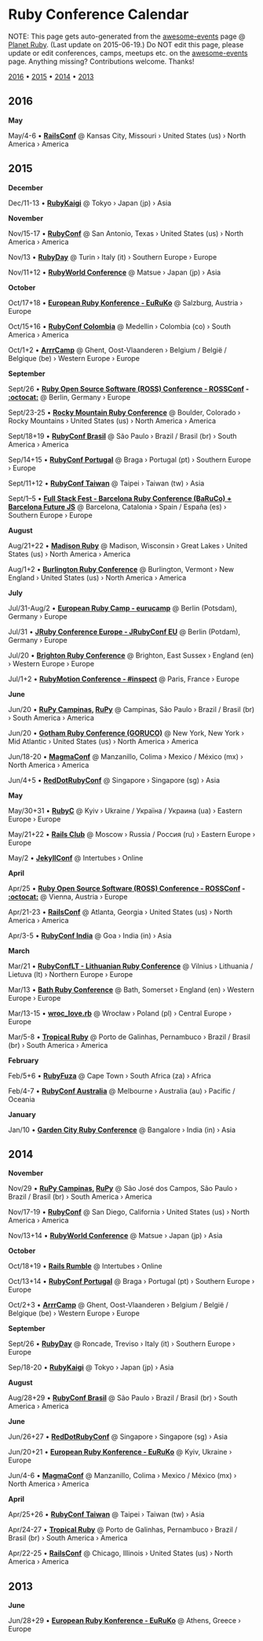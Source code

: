 # Ruby Conference Calendar

NOTE: This page gets auto-generated from the [awesome-events](README.md) page @ [Planet Ruby](http://planetruby.github.io).
(Last update on 2015-06-19.) Do NOT edit this page, please update or edit conferences, camps, meetups etc.
on the [awesome-events](README.md) page. Anything missing? Contributions welcome. Thanks!


[2016](#2016) • [2015](#2015) • [2014](#2014)  • [2013](#2013)


## 2016

**May**


May/4-6 • **[RailsConf](http://railsconf.com)** @ Kansas City, Missouri › United States (us) › North America › America

## 2015

**December**


Dec/11-13 • **[RubyKaigi](http://rubykaigi.org)** @ Tokyo › Japan (jp) › Asia

**November**


Nov/15-17 • **[RubyConf](http://rubyconf.org)** @ San Antonio, Texas › United States (us) › North America › America


Nov/13 • **[RubyDay](http://www.rubyday.it)** @ Turin › Italy (it) › Southern Europe › Europe


Nov/11+12 • **[RubyWorld Conference](http://www.rubyworld-conf.org/en)** @ Matsue › Japan (jp) › Asia

**October**


Oct/17+18 • **[European Ruby Konference - EuRuKo](http://euruko.org)** @ Salzburg, Austria › Europe


Oct/15+16 • **[RubyConf Colombia](http://www.rubyconf.co)** @ Medellin › Colombia (co) › South America › America


Oct/1+2 • **[ArrrCamp](http://arrrrcamp.be)** @ Ghent, Oost-Vlaanderen › Belgium / België / Belgique (be) › Western Europe › Europe

**September**


Sept/26 • **[Ruby Open Source Software (ROSS) Conference - ROSSConf](http://rossconf.io) - [:octocat:](https://github.com/rossconf)** @ Berlin, Germany › Europe


Sept/23-25 • **[Rocky Mountain Ruby Conference](http://rockymtnruby.com)** @ Boulder, Colorado › Rocky Mountains › United States (us) › North America › America


Sept/18+19 • **[RubyConf Brasil](http://www.rubyconf.com.br)** @ São Paulo › Brazil / Brasil (br) › South America › America


Sep/14+15 • **[RubyConf Portugal](http://rubyconf.pt)** @ Braga › Portugal (pt) › Southern Europe › Europe


Sept/11+12 • **[RubyConf Taiwan](http://rubyconf.tw)** @ Taipei › Taiwan (tw) › Asia


Sept/1–5 • **[Full Stack Fest - Barcelona Ruby Conference (BaRuCo) + Barcelona Future JS](http://www.fullstackfest.com)** @ Barcelona, Catalonia › Spain / España (es) › Southern Europe › Europe

**August**


Aug/21+22 • **[Madison Ruby](http://madisonpl.us/ruby)** @ Madison, Wisconsin › Great Lakes › United States (us) › North America › America


Aug/1+2 • **[Burlington Ruby Conference](http://www.burlingtonrubyconference.com)** @ Burlington, Vermont › New England › United States (us) › North America › America

**July**


Jul/31-Aug/2 • **[European Ruby Camp - eurucamp](http://eurucamp.org)** @ Berlin (Potsdam), Germany › Europe


Jul/31 • **[JRuby Conference Europe - JRubyConf EU](http://jrubyconf.eu)** @ Berlin (Potdam), Germany › Europe


Jul/20 • **[Brighton Ruby Conference](http://brightonruby.com)** @ Brighton, East Sussex › England (en) › Western Europe › Europe


Jul/1+2 • **[RubyMotion Conference - #inspect](http://conference.rubymotion.com)** @ Paris, France › Europe

**June**


Jun/20 • **[RuPy Campinas](http://campinas.rupy.com.br), [RuPy](http://rupy.com.br)** @ Campinas, São Paulo › Brazil / Brasil (br) › South America › America


Jun/20 • **[Gotham Ruby Conference (GORUCO)](http://goruco.com)** @ New York, New York › Mid Atlantic › United States (us) › North America › America


Jun/18-20 • **[MagmaConf](http://magmaconf.com)** @ Manzanillo, Colima › Mexico / México (mx) › North America › America


Jun/4+5 • **[RedDotRubyConf](http://www.reddotrubyconf.com)** @ Singapore › Singapore (sg) › Asia

**May**


May/30+31 • **[RubyC](http://rubyc.eu)** @ Kyiv › Ukraine / Україна / Украина (ua) › Eastern Europe › Europe


May/21+22 • **[Rails Club](http://railsclub.ru)** @ Moscow › Russia / Россия (ru) › Eastern Europe › Europe


May/2 • **[JekyllConf](http://jekyllconf.com)** @ Intertubes › Online

**April**


Apr/25 • **[Ruby Open Source Software (ROSS) Conference - ROSSConf](http://rossconf.io) - [:octocat:](https://github.com/rossconf)** @ Vienna, Austria › Europe


Apr/21-23 • **[RailsConf](http://railsconf.com)** @ Atlanta, Georgia › United States (us) › North America › America


Apr/3-5 • **[RubyConf India](http://rubyconfindia.org)** @ Goa › India (in) › Asia

**March**


Mar/21 • **[RubyConfLT - Lithuanian Ruby Conference](http://rubyconf.lt)** @ Vilnius › Lithuania / Lietuva (lt) › Northern Europe › Europe


Mar/13 • **[Bath Ruby Conference](http://bathruby.org)** @ Bath, Somerset › England (en) › Western Europe › Europe


Mar/13-15 • **[wroc_love.rb](http://www.wrocloverb.com)** @ Wrocław › Poland (pl) › Central Europe › Europe


Mar/5-8 • **[Tropical Ruby](http://tropicalrb.com)** @ Porto de Galinhas, Pernambuco › Brazil / Brasil (br) › South America › America

**February**


Feb/5+6 • **[RubyFuza](http://www.rubyfuza.org)** @ Cape Town › South Africa (za) › Africa


Feb/4-7 • **[RubyConf Australia](http://www.rubyconf.org.au)** @ Melbourne › Australia (au) › Pacific / Oceania

**January**


Jan/10 • **[Garden City Ruby Conference](http://www.gardencityruby.org)** @ Bangalore › India (in) › Asia

## 2014

**November**


Nov/29 • **[RuPy Campinas](http://campinas.rupy.com.br), [RuPy](http://rupy.com.br)** @ São José dos Campos, São Paulo › Brazil / Brasil (br) › South America › America


Nov/17-19 • **[RubyConf](http://rubyconf.org)** @ San Diego, California › United States (us) › North America › America


Nov/13+14 • **[RubyWorld Conference](http://www.rubyworld-conf.org/en)** @ Matsue › Japan (jp) › Asia

**October**


Oct/18+19 • **[Rails Rumble](https://railsrumble.com)** @ Intertubes › Online


Oct/13+14 • **[RubyConf Portugal](http://rubyconf.pt)** @ Braga › Portugal (pt) › Southern Europe › Europe


Oct/2+3 • **[ArrrCamp](http://arrrrcamp.be)** @ Ghent, Oost-Vlaanderen › Belgium / België / Belgique (be) › Western Europe › Europe

**September**


Sept/26 • **[RubyDay](http://www.rubyday.it)** @ Roncade, Treviso › Italy (it) › Southern Europe › Europe


Sep/18-20 • **[RubyKaigi](http://rubykaigi.org)** @ Tokyo › Japan (jp) › Asia

**August**


Aug/28+29 • **[RubyConf Brasil](http://www.rubyconf.com.br)** @ São Paulo › Brazil / Brasil (br) › South America › America

**June**


Jun/26+27 • **[RedDotRubyConf](http://www.reddotrubyconf.com)** @ Singapore › Singapore (sg) › Asia


Jun/20+21 • **[European Ruby Konference - EuRuKo](http://euruko.org)** @ Kyiv, Ukraine › Europe


Jun/4-6 • **[MagmaConf](http://magmaconf.com)** @ Manzanillo, Colima › Mexico / México (mx) › North America › America

**April**


Apr/25+26 • **[RubyConf Taiwan](http://rubyconf.tw)** @ Taipei › Taiwan (tw) › Asia


Apr/24-27 • **[Tropical Ruby](http://tropicalrb.com)** @ Porto de Galinhas, Pernambuco › Brazil / Brasil (br) › South America › America


Apr/22-25 • **[RailsConf](http://railsconf.com)** @ Chicago, Illinois › United States (us) › North America › America

## 2013

**June**


Jun/28+29 • **[European Ruby Konference - EuRuKo](http://euruko.org)** @ Athens, Greece › Europe
